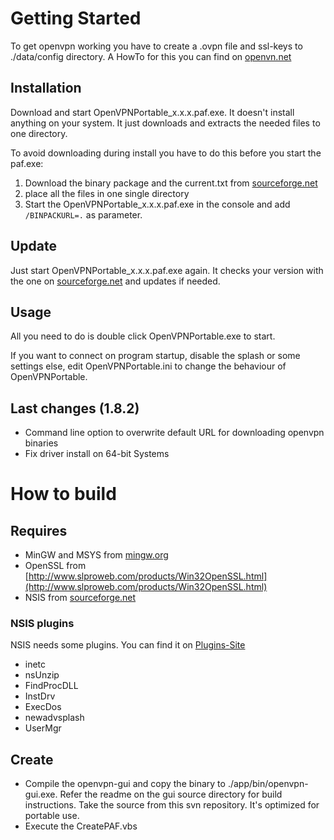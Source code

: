 # Getting Started
To get openvpn working you have to create a .ovpn file and ssl-keys to ./data/config directory. A HowTo for this you can find on [openvn.net](http://openvpn.net/howto.html)

## Installation
Download and start OpenVPNPortable_x.x.x.paf.exe. It doesn't install anything on your system. It just downloads and extracts the needed files to one directory.

To avoid downloading during install you have to do this before you start the paf.exe:
1. Download the binary package and the current.txt from [sourceforge.net](http://sourceforge.net/projects/ovpnp/files/binpack/)
2. place all the files in one single directory
3. Start the OpenVPNPortable_x.x.x.paf.exe in the console and add `/BINPACKURL=.` as parameter.

## Update
Just start OpenVPNPortable_x.x.x.paf.exe again. It checks your version with the one on [sourceforge.net](http://sourceforge.net/projects/ovpnp/files/binpack/) and updates if needed.

## Usage
All you need to do is double click OpenVPNPortable.exe to start.

If you want to connect on program startup, disable the splash or some settings else, edit OpenVPNPortable.ini to change the behaviour of OpenVPNPortable.

## Last changes (1.8.2)
* Command line option to overwrite default URL for downloading openvpn binaries
* Fix driver install on 64-bit Systems

# How to build
## Requires
* MinGW and MSYS from [mingw.org](http://www.mingw.org/)
* OpenSSL from [http://www.slproweb.com/products/Win32OpenSSL.html](http://www.slproweb.com/products/Win32OpenSSL.html)
* NSIS from [sourceforge.net](http://nsis.sourceforge.net/)

### NSIS plugins
NSIS needs some plugins. You can find it on [Plugins-Site](http://nsis.sourceforge.net/Category:Plugins)
* inetc
* nsUnzip
* FindProcDLL
* InstDrv
* ExecDos
* newadvsplash
* UserMgr

## Create
* Compile the openvpn-gui and copy the binary to ./app/bin/openvpn-gui.exe. 
	Refer the readme on the gui source directory for build instructions.
	Take the source from this svn repository. It's optimized for portable use.
* Execute the CreatePAF.vbs